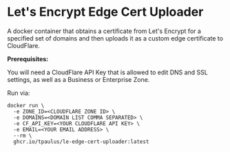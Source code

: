 # Let's Encrypt Edge Cert Uploader
A docker container that obtains a certificate from Let's Encrypt for a specified set of domains and then uploads it as a
custom edge certificate to CloudFlare.

**Prerequisites:**

You will need a CloudFlare API Key that is allowed to edit DNS and SSL settings, as well as a Business or Enterprise Zone.

Run via:
```shell
docker run \
  -e ZONE_ID=<CLOUDFLARE ZONE ID> \
  -e DOMAINS=<DOMAIN LIST COMMA SEPARATED> \
  -e CF_API_KEY=<YOUR CLOUDFLARE API KEY> \ 
  -e EMAIL=<YOUR EMAIL ADDRESS> \
  --rm \
  ghcr.io/tpaulus/le-edge-cert-uploader:latest
```

